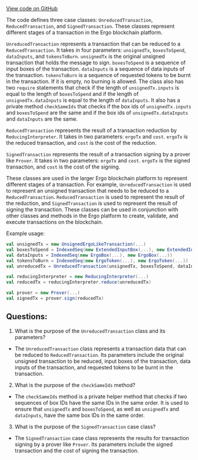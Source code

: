 [View code on GitHub](sigmastate-interpreterhttps://github.com/ScorexFoundation/sigmastate-interpreter/sdk/shared/src/main/scala/org/ergoplatform/sdk/Transactions.scala)

The code defines three case classes: `UnreducedTransaction`, `ReducedTransaction`, and `SignedTransaction`. These classes represent different stages of a transaction in the Ergo blockchain platform. 

`UnreducedTransaction` represents a transaction that can be reduced to a `ReducedTransaction`. It takes in four parameters: `unsignedTx`, `boxesToSpend`, `dataInputs`, and `tokensToBurn`. `unsignedTx` is the original unsigned transaction that holds the message to sign. `boxesToSpend` is a sequence of input boxes of the transaction. `dataInputs` is a sequence of data inputs of the transaction. `tokensToBurn` is a sequence of requested tokens to be burnt in the transaction. If it is empty, no burning is allowed. The class also has two `require` statements that check if the length of `unsignedTx.inputs` is equal to the length of `boxesToSpend` and if the length of `unsignedTx.dataInputs` is equal to the length of `dataInputs`. It also has a private method `checkSameIds` that checks if the box ids of `unsignedTx.inputs` and `boxesToSpend` are the same and if the box ids of `unsignedTx.dataInputs` and `dataInputs` are the same.

`ReducedTransaction` represents the result of a transaction reduction by `ReducingInterpreter`. It takes in two parameters: `ergoTx` and `cost`. `ergoTx` is the reduced transaction, and `cost` is the cost of the reduction.

`SignedTransaction` represents the result of a transaction signing by a prover like `Prover`. It takes in two parameters: `ergoTx` and `cost`. `ergoTx` is the signed transaction, and `cost` is the cost of the signing.

These classes are used in the larger Ergo blockchain platform to represent different stages of a transaction. For example, `UnreducedTransaction` is used to represent an unsigned transaction that needs to be reduced to a `ReducedTransaction`. `ReducedTransaction` is used to represent the result of the reduction, and `SignedTransaction` is used to represent the result of signing the transaction. These classes can be used in conjunction with other classes and methods in the Ergo platform to create, validate, and execute transactions on the blockchain. 

Example usage:

```scala
val unsignedTx = new UnsignedErgoLikeTransaction(...)
val boxesToSpend = IndexedSeq(new ExtendedInputBox(...), new ExtendedInputBox(...))
val dataInputs = IndexedSeq(new ErgoBox(...), new ErgoBox(...))
val tokensToBurn = IndexedSeq(new ErgoToken(...), new ErgoToken(...))
val unreducedTx = UnreducedTransaction(unsignedTx, boxesToSpend, dataInputs, tokensToBurn)

val reducingInterpreter = new ReducingInterpreter(...)
val reducedTx = reducingInterpreter.reduce(unreducedTx)

val prover = new Prover(...)
val signedTx = prover.sign(reducedTx)
```
## Questions: 
 1. What is the purpose of the `UnreducedTransaction` class and its parameters?
- The `UnreducedTransaction` class represents a transaction data that can be reduced to `ReducedTransaction`. Its parameters include the original unsigned transaction to be reduced, input boxes of the transaction, data inputs of the transaction, and requested tokens to be burnt in the transaction.

2. What is the purpose of the `checkSameIds` method?
- The `checkSameIds` method is a private helper method that checks if two sequences of box IDs have the same IDs in the same order. It is used to ensure that `unsignedTx` and `boxesToSpend`, as well as `unsignedTx` and `dataInputs`, have the same box IDs in the same order.

3. What is the purpose of the `SignedTransaction` case class?
- The `SignedTransaction` case class represents the results for transaction signing by a prover like `Prover`. Its parameters include the signed transaction and the cost of signing the transaction.